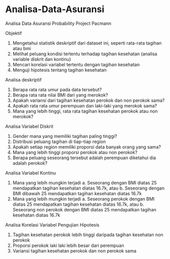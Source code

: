 # Analisa-Data-Asuransi
Analisa Data Asuransi Probability Project Pacmann

Objektif
1. Mengetahui statistik deskriptif dari dataset ini, seperti rata-rata tagihan atau bmi
2. Melihat peluang kondisi tertentu terhadap tagihan kesehatan (analisa variable diskrit dan kontinu)
3. Mencari korelasi variabel tertentu dengan tagihan kesehatan
4. Menguji hipotesis tentang tagihan kesehatan

Analisa deskriptif
1. Berapa rata rata umur pada data tersebut?
2. Berapa rata rata nilai BMI dari yang merokok?
3. Apakah variansi dari tagihan kesehatan perokok dan non perokok sama?
4. Apakah rata rata umur perempuan dan laki-laki yang merokok sama?
5. Mana yang lebih tinggi, rata rata tagihan kesehatan perokok atau non merokok?

Analisa Variabel Diskrit
1. Gender mana yang memiliki tagihan paling tinggi?
2. Distribusi peluang tagihan di tiap-tiap region
3. Apakah setiap region memiliki proporsi data banyak orang yang sama?
4. Mana yang lebih tinggi proporsi perokok atau non perokok?
5. Berapa peluang seseorang tersebut adalah perempuan diketahui dia adalah perokok?

Analisa Variabel Kontinu
1. Mana yang lebih mungkin terjadi
a. Seseorang dengan BMI diatas 25 mendapatkan tagihan kesehatan diatas 16.7k,
atau
b. Seseorang dengan BMI dibawah 25 mendapatkan tagihan kesehatan diatas
16.7k
2. Mana yang lebih mungkin terjadi
a. Seseorang perokok dengan BMI diatas 25 mendapatkan tagihan kesehatan
diatas 16.7k, atau
b. Seseorang non perokok dengan BMI diatas 25 mendapatkan tagihan kesehatan
diatas 16.7k

Analisa Korelasi Variabel
Pengujian Hipotesis
1. Tagihan kesehatan perokok lebih tinggi daripada tagihan kesehatan non perokok
2. Proporsi perokok laki laki lebih besar dari perempuan
3. Variansi tagihan kesehatan perokok dan non perokok sama
